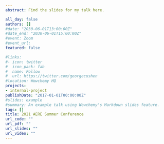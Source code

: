 ```yaml
---
abstract: Find the slides for my talk here.

all_day: false
authors: []
#date: "2030-06-01T13:00:00Z"
#date_end: "2030-06-01T15:00:00Z"
#event: Zoom
#event_url:
featured: false

#links:
#- icon: twitter
#  icon_pack: fab
#  name: Follow
#  url: https://twitter.com/georgecushen
#location: Wowchemy HQ
projects:
- internal-project
publishDate: "2017-01-01T00:00:00Z"
#slides: example
#summary: An example talk using Wowchemy's Markdown slides feature.
tags: []
title: 2021 AERE Summer Conference 
url_code: ""
url_pdf: ""
url_slides: ""
url_video: ""
---
```




